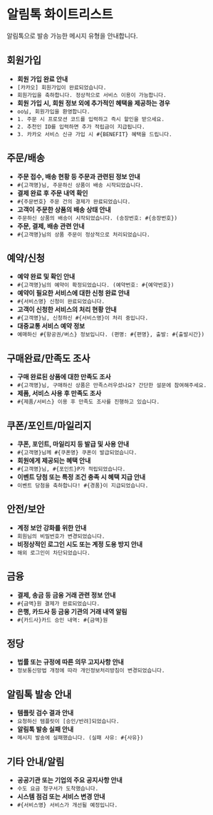 # 알림톡 화이트리스트

알림톡으로 발송 가능한 메시지 유형을 안내합니다.

## 회원가입

- **회원 가입 완료 안내**
 - `[카카오] 회원가입이 완료되었습니다.`
 - `회원가입을 축하합니다. 정상적으로 서비스 이용이 가능합니다.`
- **회원 가입 시, 회원 정보 외에 추가적인 혜택을 제공하는 경우**
 - `oo님, 회원가입을 환영합니다.`
 - `1. 주문 시 프로모션 코드를 입력하고 즉시 할인을 받으세요.`
 - `2. 추천인 ID를 입력하면 추가 적립금이 지급됩니다.`
 - `3. 카카오 서비스 신규 가입 시 #{BENEFIT} 혜택을 드립니다.`

## 주문/배송

- **주문 접수, 배송 현황 등 주문과 관련된 정보 안내**
 - `#{고객명}님, 주문하신 상품이 배송 시작되었습니다.`
- **결제 완료 후 주문 내역 확인**
 - `#{주문번호} 주문 건의 결제가 완료되었습니다.`
- **고객이 주문한 상품의 배송 상태 안내**
 - `주문하신 상품의 배송이 시작되었습니다. (송장번호: #{송장번호})`
- **주문, 결제, 배송 관련 안내**
 - `#{고객명}님의 상품 주문이 정상적으로 처리되었습니다.`

## 예약/신청

- **예약 완료 및 확인 안내**
 - `#{고객명}님의 예약이 확정되었습니다. (예약번호: #{예약번호})`
- **예약이 필요한 서비스에 대한 신청 완료 안내**
 - `#{서비스명} 신청이 완료되었습니다.`
- **고객이 신청한 서비스의 처리 현황 안내**
 - `#{고객명}님, 신청하신 #{서비스명}이 처리 중입니다.`
- **대중교통 서비스 예약 정보**
 - `예매하신 #{항공권/버스} 정보입니다. (편명: #{편명}, 출발: #{출발시간})`

## 구매완료/만족도 조사

- **구매 완료된 상품에 대한 만족도 조사**
 - `#{고객명}님, 구매하신 상품은 만족스러우셨나요? 간단한 설문에 참여해주세요.`
- **제품, 서비스 사용 후 만족도 조사**
 - `#{제품/서비스} 이용 후 만족도 조사를 진행하고 있습니다.`

## 쿠폰/포인트/마일리지

- **쿠폰, 포인트, 마일리지 등 발급 및 사용 안내**
 - `#{고객명}님께 #{쿠폰명} 쿠폰이 발급되었습니다.`
- **회원에게 제공되는 혜택 안내**
 - `#{고객명}님, #{포인트}P가 적립되었습니다.`
- **이벤트 당첨 또는 특정 조건 충족 시 혜택 지급 안내**
 - `이벤트 당첨을 축하합니다! #{경품}이 지급되었습니다.`

## 안전/보안

- **계정 보안 강화를 위한 안내**
 - `회원님의 비밀번호가 변경되었습니다.`
- **비정상적인 로그인 시도 또는 계정 도용 방지 안내**
 - `해외 로그인이 차단되었습니다.`

## 금융

- **결제, 송금 등 금융 거래 관련 정보 안내**
 - `#{금액}원 결제가 완료되었습니다.`
- **은행, 카드사 등 금융 기관의 거래 내역 알림**
 - `#{카드사}카드 승인 내역: #{금액}원`

## 정당

- **법률 또는 규정에 따른 의무 고지사항 안내**
 - `정보통신망법 개정에 따라 개인정보처리방침이 변경되었습니다.`

## 알림톡 발송 안내

- **템플릿 검수 결과 안내**
 - `요청하신 템플릿이 [승인/반려]되었습니다.`
- **알림톡 발송 실패 안내**
 - `메시지 발송에 실패했습니다. (실패 사유: #{사유})`

## 기타 안내/알림

- **공공기관 또는 기업의 주요 공지사항 안내**
 - `수도 요금 청구서가 도착했습니다.`
- **시스템 점검 또는 서비스 변경 안내**
 - `#{서비스명} 서비스가 개선될 예정입니다.`
